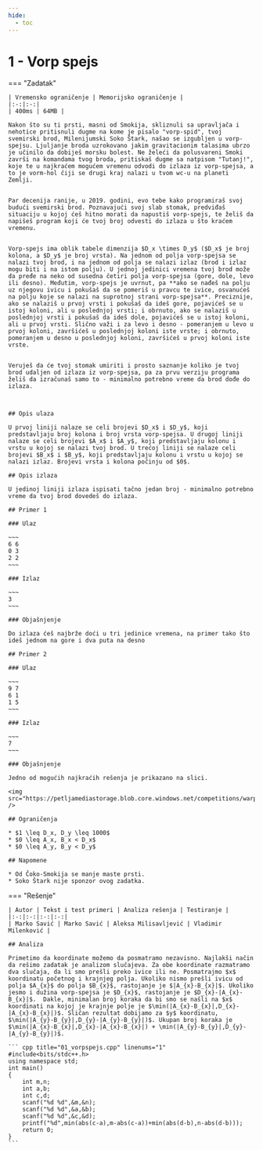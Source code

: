 ```yaml
---
hide:
  - toc
---
```


# 1 - Vorp spejs

=== "Zadatak"
	
	| Vremensko ograničenje | Memorijsko ograničenje |
	|:-:|:-:|
	| 400ms | 64MB |
	
	Nakon što su ti prsti, masni od Smokija, skliznuli sa upravljača i nehotice pritisnuli dugme na kome je pisalo "vorp-spid", tvoj svemirski brod, Milenijumski Soko Štark, našao se izgubljen u vorp-spejsu. Ljuljanje broda uzrokovano jakim gravitacionim talasima ubrzo je učinilo da dobiješ morsku bolest. Ne želeći da polusvareni Smoki završi na komandama tvog broda, pritiskaš dugme sa natpisom "Tutanj!", koje te u najkraćem mogućem vremenu odvodi do izlaza iz vorp-spejsa, a to je vorm-hol čiji se drugi kraj nalazi u tvom wc-u na planeti Zemlji.
	
	
	Par decenija ranije, u 2019. godini, evo tebe kako programiraš svoj budući svemirski brod. Poznavajući svoj slab stomak, predviđaš situaciju u kojoj ćeš hitno morati da napustiš vorp-spejs, te želiš da napišeš program koji će tvoj broj odvesti do izlaza u što kraćem vremenu.
	
	
	Vorp-spejs ima oblik tabele dimenzija $D_x \times D_y$ ($D_x$ je broj kolona, a $D_y$ je broj vrsta). Na jednom od polja vorp-spejsa se nalazi tvoj brod, i na jednom od polja se nalazi izlaz (brod i izlaz mogu biti i na istom polju). U jednoj jedinici vremena tvoj brod može da pređe na neko od susedna četiri polja vorp-spejsa (gore, dole, levo ili desno). Međutim, vorp-spejs je uvrnut, pa **ako se nađeš na polju uz njegovu ivicu i pokušaš da se pomeriš u pravcu te ivice, osvanućeš na polju koje se nalazi na suprotnoj strani vorp-spejsa**. Preciznije, ako se nalaziš u prvoj vrsti i pokušaš da ideš gore, pojavićeš se u istoj koloni, ali u poslednjoj vrsti; i obrnuto, ako se nalaziš u poslednjoj vrsti i pokušaš da ideš dole, pojavićeš se u istoj koloni, ali u prvoj vrsti. Slično važi i za levo i desno - pomeranjem u levo u prvoj koloni, završićeš u poslednjoj koloni iste vrste; i obrnuto, pomeranjem u desno u poslednjoj koloni, završićeš u prvoj koloni iste vrste.
	
	
	Veruješ da će tvoj stomak umiriti i prosto saznanje koliko je tvoj brod udaljen od izlaza iz vorp-spejsa, pa za prvu verziju programa želiš da izračunaš samo to - minimalno potrebno vreme da brod dođe do izlaza.
	
	
	
	## Opis ulaza
	
	U prvoj liniji nalaze se celi brojevi $D_x$ i $D_y$, koji predstavljaju broj kolona i broj vrsta vorp-spejsa. U drugoj liniji nalaze se celi brojevi $A_x$ i $A_y$, koji predstavljaju kolonu i vrstu u kojoj se nalazi tvoj brod. U trećoj liniji se nalaze celi brojevi $B_x$ i $B_y$, koji predstavljaju kolonu i vrstu u kojoj se nalazi izlaz. Brojevi vrsta i kolona počinju od $0$.
	
	## Opis izlaza
	
	U jedinoj liniji izlaza ispisati tačno jedan broj - minimalno potrebno vreme da tvoj brod dovedeš do izlaza.
	
	## Primer 1
	
	### Ulaz
	
	~~~
	6 6
	0 3
	2 2 
	~~~
	
	### Izlaz
	
	~~~
	3
	~~~
	
	### Objašnjenje
	
	Do izlaza ćeš najbrže doći u tri jedinice vremena, na primer tako što ideš jednom na gore i dva puta na desno
	
	## Primer 2
	
	### Ulaz
	
	~~~
	9 7
	6 1
	1 5 
	~~~
	
	### Izlaz
	
	~~~
	7
	~~~
	
	### Objašnjenje
	
	Jedno od mogućih najkraćih rešenja je prikazano na slici.
	
	<img src="https://petljamediastorage.blob.core.windows.net/competitions/warpspace.svg" />
	
	## Ograničenja
	
	* $1 \leq D_x, D_y \leq 1000$
	* $0 \leq A_x, B_x < D_x$
	* $0 \leq A_y, B_y < D_y$
	
	## Napomene
	
	* Od Čoko-Smokija se manje maste prsti.
	* Soko Štark nije sponzor ovog zadatka.
	
=== "Rešenje"
	
	| Autor | Tekst i test primeri | Analiza rеšenja | Testiranje |
	|:-:|:-:|:-:|:-:|
	| Marko Savić | Marko Savić | Aleksa Milisavljević | Vladimir Milenković |
	
	## Analiza
	
	Primetimo da koordinate možemo da posmatramo nezavisno. Najlakši način da rešimo zadatak je analizom slučajeva. Za obe koordinate razmatramo dva slučaja, da li smo prešli preko ivice ili ne. Posmatrajmo $x$ koordinatu početnog i krajnjeg polja. Ukoliko nismo prešli ivicu od polja $A_{x}$ do polja $B_{x}$, rastojanje je $|A_{x}-B_{x}|$. Ukoliko jesmo i dužina vorp-spejsa je $D_{x}$, rastojanje je $D_{x}-|A_{x}-B_{x}|$.  Dakle, minimalan broj koraka da bi smo se našli na $x$ koordinati na kojoj je krajnje polje je $\min(|A_{x}-B_{x}|,D_{x}-|A_{x}-B_{x}|)$. Sličan rezultat dobijamo za $y$ koordinatu,   $\min(|A_{y}-B_{y}|,D_{y}-|A_{y}-B_{y}|)$. Ukupan broj koraka je $\min(|A_{x}-B_{x}|,D_{x}-|A_{x}-B_{x}|) + \min(|A_{y}-B_{y}|,D_{y}-|A_{y}-B_{y}|)$.
	
	``` cpp title="01_vorpspejs.cpp" linenums="1"
	#include<bits/stdc++.h>
	using namespace std;
	int main()
	{
	    int m,n;
	    int a,b;
	    int c,d;
	    scanf("%d %d",&m,&n);
	    scanf("%d %d",&a,&b);
	    scanf("%d %d",&c,&d);
	    printf("%d",min(abs(c-a),m-abs(c-a))+min(abs(d-b),n-abs(d-b)));
	    return 0;
	}
	```
